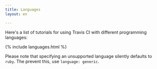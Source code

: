 ```yaml
---
title: Languages
layout: en

---
```


Here's a list of tutorials for using Travis CI with different programming
languages:

{% include languages.html %}

Please note that specifying an unsupported language silently defaults to ```ruby```. The prevent this, use ```language: generic```.
